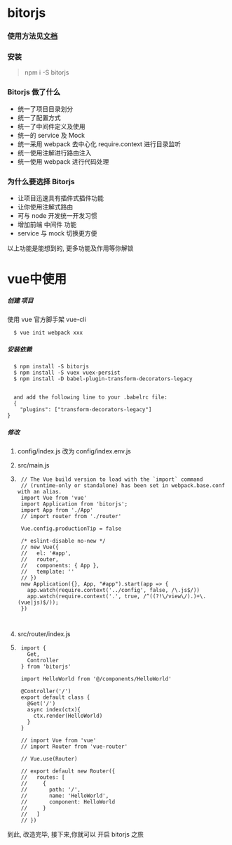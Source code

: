 # bitorjs

### 使用方法见[文档](https://bitorjs.github.io/)

### 安装
> npm i -S bitorjs


### Bitorjs 做了什么

- 统一了项目目录划分
- 统一了配置方式
- 统一了中间件定义及使用
- 统一的 service 及 Mock
- 统一采用 webpack 去中心化 require.context 进行目录监听
- 统一使用注解进行路由注入
- 统一使用 webpack 进行代码处理

### 为什么要选择 Bitorjs

- 让项目迅速具有插件式插件功能
- 让你使用注解式路由
- 可与 node 开发统一开发习惯
- 增加前端 中间件 功能
- service 与 mock 切换更方便

以上功能是能想到的, 更多功能及作用等你解锁

# vue中使用

##### 创建 项目

使用 vue 官方脚手架 vue-cli

```
  $ vue init webpack xxx
```

##### 安装依赖

```
  $ npm install -S bitorjs
  $ npm install -S vuex vuex-persist
  $ npm install -D babel-plugin-transform-decorators-legacy


  and add the following line to your .babelrc file:
  {
    "plugins": ["transform-decorators-legacy"]
}
```

##### 修改

1. config/index.js 改为 config/index.env.js
2. src/main.js
3. ```
    // The Vue build version to load with the `import` command
    // (runtime-only or standalone) has been set in webpack.base.conf with an alias.
    import Vue from 'vue'
    import Application from 'bitorjs';
    import App from './App'
    // import router from './router'

    Vue.config.productionTip = false

    /* eslint-disable no-new */
    // new Vue({
    //   el: '#app',
    //   router,
    //   components: { App },
    //   template: ''
    // })
    new Application({}, App, "#app").start(app => {
      app.watch(require.context('../config', false, /\.js$/))
      app.watch(require.context('.', true, /^((?!\/view\/).)+\.(vue|js)$/));
    })
         
       
   ```

4. src/router/index.js
5. ```
    import {
      Get,
      Controller
    } from 'bitorjs'

    import HelloWorld from '@/components/HelloWorld'

    @Controller('/')
    export default class {
      @Get('/')
      async index(ctx){
        ctx.render(HelloWorld)
      }
    }

    // import Vue from 'vue'
    // import Router from 'vue-router'

    // Vue.use(Router)
    
    // export default new Router({
    //   routes: [
    //     {
    //       path: '/',
    //       name: 'HelloWorld',
    //       component: HelloWorld
    //     }
    //   ]
    // })
   ```

到此, 改造完毕, 接下来,你就可以 开启 bitorjs 之旅
